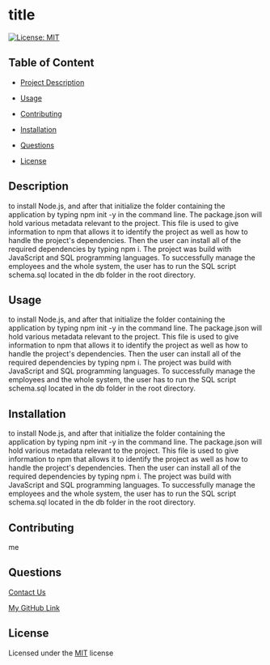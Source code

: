 # title

[![License: MIT](https://img.shields.io/badge/License-MIT-yellow.svg)](https://opensource.org/licenses/MIT)

## Table of Content 
  - [Project Description](#description)

  - [Usage](#usage)

  - [Contributing](#contributing)

  - [Installation](#installation)

  - [Questions](#questions)

  - [License](#license)
      
## Description
to install Node.js, and after that initialize the folder containing the application by typing npm init -y in the command line. The package.json will hold various metadata relevant to the project. This file is used to give information to npm that allows it to identify the project as well as how to handle the project's dependencies. Then the user can install all of the required dependencies by typing npm i. The project was build with JavaScript and SQL programming languages. To successfully manage the employees and the whole system, the user has to run the SQL script schema.sql located in the db folder in the root directory.
    
## Usage
to install Node.js, and after that initialize the folder containing the application by typing npm init -y in the command line. The package.json will hold various metadata relevant to the project. This file is used to give information to npm that allows it to identify the project as well as how to handle the project's dependencies. Then the user can install all of the required dependencies by typing npm i. The project was build with JavaScript and SQL programming languages. To successfully manage the employees and the whole system, the user has to run the SQL script schema.sql located in the db folder in the root directory.
    
## Installation
to install Node.js, and after that initialize the folder containing the application by typing npm init -y in the command line. The package.json will hold various metadata relevant to the project. This file is used to give information to npm that allows it to identify the project as well as how to handle the project's dependencies. Then the user can install all of the required dependencies by typing npm i. The project was build with JavaScript and SQL programming languages. To successfully manage the employees and the whole system, the user has to run the SQL script schema.sql located in the db folder in the root directory.
    
## Contributing
me
    
## Questions
[Contact Us](mailto:emal@emai.com)

[My GitHub Link](https://github.com/pinto006)
    
 ## License
Licensed under the [MIT](https://choosealicense.com/licenses/mit/) license
    